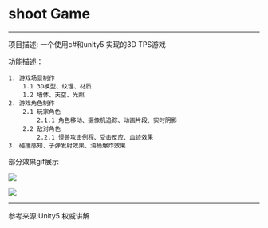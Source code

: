 # shoot Game #

----------
项目描述:
一个使用c#和unity5 实现的3D TPS游戏 

功能描述：

	1. 游戏场景制作
		1.1 3D模型、纹理、材质
		1.2 墙体、天空、光照
	2. 游戏角色制作
		2.1 玩家角色
			2.1.1 角色移动、摄像机追踪、动画片段、实时阴影
		2.2 敌对角色
			2.2.1 怪兽攻击例程、受击反应、血迹效果
	3. 碰撞感知、子弹发射效果、油桶爆炸效果

部分效果gif展示


![](https://i.imgur.com/KkQMVjl.gif)



![](https://i.imgur.com/ZSwtgUx.gif)

----------


参考来源:Unity5 权威讲解
